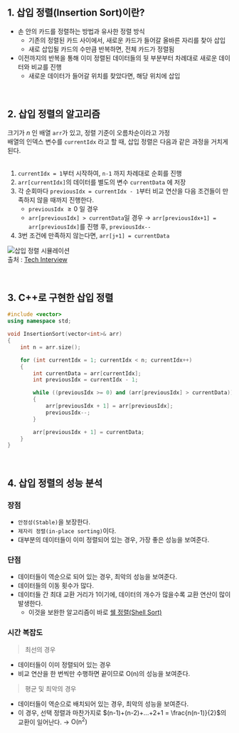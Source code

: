 ## 1. 삽입 정렬(Insertion Sort)이란?
- 손 안의 카드를 정렬하는 방법과 유사한 정렬 방식
    - 기존의 정렬된 카드 사이에서, 새로운 카드가 들어갈 올바른 자리를 찾아 삽입
    - 새로 삽입될 카드의 수만큼 반복하면, 전체 카드가 정렬됨
- 이전까지의 반복을 통해 이미 정렬된 데이터들의 뒷 부분부터 차례대로 새로운 데이터와 비교를 진행
    - 새로운 데이터가 들어갈 위치를 찾았다면, 해당 위치에 삽입  
<br>

## 2. 삽입 정렬의 알고리즘
크기가 $n$ 인 배열 `arr`가 있고, 정렬 기준이 오름차순이라고 가정  
배열의 인덱스 변수를 `currentIdx` 라고 할 때, 삽입 정렬은 다음과 같은 과정을 거치게 된다.  
<br>


1. `currentIdx = 1`부터 시작하여, `n-1` 까지 차례대로 순회를 진행  
2. `arr[currentIdx]`의 데이터를 별도의 변수 `currentData` 에 저장
3. 각 순회마다 `previousIdx = currentIdx - 1`부터 비교 연산을 다음 조건들이 만족하지 않을 때까지 진행한다.
	- `previousIdx` $\geq 0$ 일 경우
	- `arr[previousIdx] > currentData`일 경우 → `arr[previousIdx+1] = arr[previousIdx]`를 진행 후, `previousIdx--`  
4. 3번 조건에 만족하지 않는다면, `arr[j+1] = currentData`  

![삽입 정렬 시뮬레이션](https://github.com/GimunLee/tech-refrigerator/raw/master/Algorithm/resources/insertion-sort-001.gif)  
출처 : [Tech Interview](https://gyoogle.dev/blog/algorithm/Insertion%20Sort.html)  

<br>

## 3. C++로 구현한 삽입 정렬
```cpp
#include <vector>
using namespace std;

void InsertionSort(vector<int>& arr)
{
    int n = arr.size();

    for (int currentIdx = 1; currentIdx < n; currentIdx++)
    {
        int currentData = arr[currentIdx];
        int previousIdx = currentIdx - 1;

        while ((previousIdx >= 0) and (arr[previousIdx] > currentData))
        {
            arr[previousIdx + 1] = arr[previousIdx];
            previousIdx--;
        }

        arr[previousIdx + 1] = currentData;
    }
}
```  


<br>

## 4. 삽입 정렬의 성능 분석
### 장점
- `안정성(Stable)`을 보장한다.
- `제자리 정렬(in-place sorting)`이다.
- 대부분의 데이터들이 이미 정렬되어 있는 경우, 가장 좋은 성능을 보여준다.  

### 단점
- 데이터들이 역순으로 되어 있는 경우, 최악의 성능을 보여준다.
- 데이터들의 이동 횟수가 많다.
- 데이터들 간 최대 교환 거리가 1이기에, 데이터의 개수가 많을수록 교환 연산이 많이 발생한다.
    - 이것을 보완한 알고리즘이 바로 [쉘 정렬(Shell Sort)](쉘%20정렬(Shell%20Sort).md)    

### 시간 복잡도
> 최선의 경우  
- 데이터들이 이미 정렬되어 있는 경우
- 비교 연산을 한 번씩만 수행하면 끝이므로 $\mathrm{O(n)}$의 성능을 보여준다.  

> 평균 및 최악의 경우  
- 데이터들이 역순으로 배치되어 있는 경우, 최악의 성능을 보여준다.
- 이 경우, 선택 정렬과 마찬가지로 $(n-1)+(n-2)+...+2+1 = \frac{n(n-1)}{2}$의 교환이 일어난다.  →  $\mathrm{O(n^2)}$